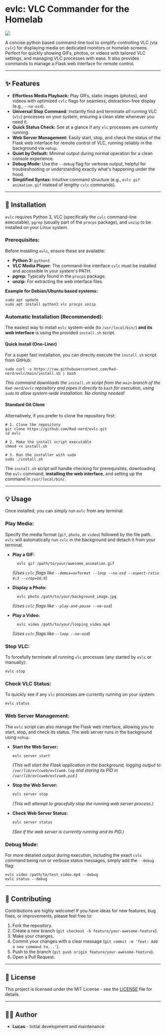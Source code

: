 evlc: VLC Commander for the Homelab
===================================

![
](https://raw.githubusercontent.com/Rad-nerd/evlc/refs/heads/main/logo.png)

A concise python based command-line tool to simplify controlling VLC (via `cvlc`) for displaying media on dedicated monitors or homelab screens. Perfect for quickly showing GIFs, photos, or videos with tailored VLC settings, and managing VLC processes with ease. It also provides commands to manage a Flask web interface for remote control.

* * *

✨ Features
----------

* **Effortless Media Playback:** Play GIFs, static images (photos), and videos with optimized `cvlc` flags for seamless, distraction-free display (e.g., `--no-osd`).
* **Universal Stop Command:** Instantly find and terminate _all_ running VLC (`vlc`) processes on your system, ensuring a clean slate whenever you need it.
* **Quick Status Check:** See at a glance if any `vlc` processes are currently running.
* **Web Server Management:** Easily start, stop, and check the status of the Flask web interface for remote control of VLC, running reliably in the background via `nohup`.
* **Quiet by Default:** Minimal output during normal operation for a clean console experience.
* **Debug Mode:** Use the `--debug` flag for verbose output, helpful for troubleshooting or understanding exactly what's happening under the hood.
* **Simplified Syntax:** Intuitive command structure (e.g., `evlc gif animation.gif` instead of lengthy `cvlc` commands).

* * *

🚀 Installation
---------------

`evlc` requires Python 3, VLC (specifically the `cvlc` command-line executable), `pgrep` (usually part of the `procps` package), and `unzip` to be installed on your Linux system.

### Prerequisites:

Before installing `evlc`, ensure these are available:

* **Python 3:** `python3`
* **VLC Media Player:** The command-line interface `cvlc` must be installed and accessible in your system's PATH.
* **pgrep:** Typically found in the `procps` package.
* **unzip:** For extracting the web interface files.

**Example for Debian/Ubuntu based systems:**

    sudo apt update
    sudo apt install python3 vlc procps unzip
    

### Automatic Installation (Recommended):

The easiest way to install `evlc` system-wide (to `/usr/local/bin/`) **and its web interface** is using the provided `install.sh` script.

#### Quick Install (One-Liner)

For a super fast installation, you can directly execute the `install.sh` script from GitHub:

    sudo curl -s https://raw.githubusercontent.com/Rad-nerd/evlc/main/install.sh | bash
    

_This command downloads the `install.sh` script from the `main` branch of the `Rad-nerd/evlc` repository and pipes it directly to `bash` for execution, using `sudo` to allow system-wide installation. No cloning needed!_

#### Standard Git Clone

Alternatively, if you prefer to clone the repository first:

    # 1. Clone the repository
    git clone https://github.com/Rad-nerd/evlc.git
    cd evlc
    
    # 2. Make the install script executable
    chmod +x install.sh
    
    # 3. Run the installer with sudo
    sudo ./install.sh
    

The `install.sh` script will handle checking for prerequisites, downloading the `evlc` command, **installing the web interface**, and setting up the command in `/usr/local/bin/`.

* * *

💡 Usage
--------

Once installed, you can simply run `evlc` from any terminal.

### Play Media:

Specify the media format (`gif`, `photo`, or `video`) followed by the file path. `evlc` will automatically run `cvlc` in the background and detach it from your terminal.

* **Play a GIF:**
    
        evlc gif /path/to/your/awesome_animation.gif
        
    
    *(Uses `cvlc` flags like `--demux=avformat --loop --no-osd --aspect-ratio 4:3 --crop=16:9`)*
    
* **Display a Photo:**
    
        evlc photo /path/to/your/background_image.jpg
        
    
    *(Uses `cvlc` flags like `--play-and-pause --no-osd`)*
    
* **Play a Video:**
    
        evlc video /path/to/your/looping_video.mp4
        
    
    *(Uses `cvlc` flags like `--loop --no-osd`)*
    

### Stop VLC:

To forcefully terminate all running `vlc` processes (any started by `evlc` or manually):

    evlc stop
    

### Check VLC Status:

To quickly see if any `vlc` processes are currently running on your system:

    evlc status
    

### Web Server Management:

The `evlc` script can also manage the Flask web interface, allowing you to start, stop, and check its status. The web server runs in the background using `nohup`.

* **Start the Web Server:**
    ```bash
    evlc server start
    ```
    *(This will start the Flask application in the background, logging output to `/var/lib/evlcweb/evlcweb.log` and storing its PID in `/var/lib/evlcweb/evlcweb.pid`.)*

* **Stop the Web Server:**
    ```bash
    evlc server stop
    ```
    *(This will attempt to gracefully stop the running web server process.)*

* **Check Web Server Status:**
    ```bash
    evlc server status
    ```
    *(See if the web server is currently running and its PID.)*

### Debug Mode:

For more detailed output during execution, including the exact `cvlc` command being run or verbose status messages, simply add the `--debug` flag:

    evlc video /path/to/test_video.mp4 --debug
    evlc status --debug
    

* * *

🤝 Contributing
---------------

Contributions are highly welcome! If you have ideas for new features, bug fixes, or improvements, please feel free to:

1.  Fork the repository.
2.  Create a new branch (`git checkout -b feature/your-awesome-feature`).
3.  Make your changes.
4.  Commit your changes with a clear message (`git commit -m 'feat: Add a new command to...'`).
5.  Push to the branch (`git push origin feature/your-awesome-feature`).
6.  Open a Pull Request.

* * *

📄 License
----------

This project is licensed under the MIT License - see the [LICENSE](LICENSE) file for details.

* * *

👨‍💻 Author
------------

* **Lucas** - Initial development and maintenance
